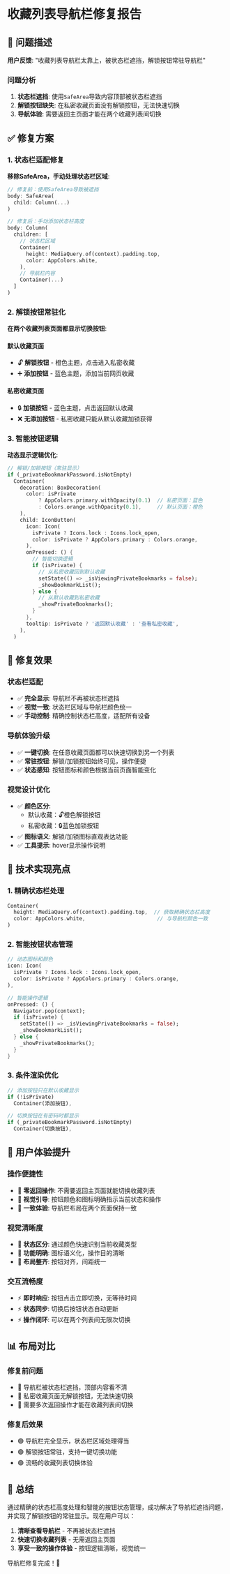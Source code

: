 # 收藏列表导航栏修复报告

## 🚨 问题描述

**用户反馈**: "收藏列表导航栏太靠上，被状态栏遮挡，解锁按钮常驻导航栏"

### 问题分析
1. **状态栏遮挡**: 使用`SafeArea`导致内容顶部被状态栏遮挡
2. **解锁按钮缺失**: 在私密收藏页面没有解锁按钮，无法快速切换
3. **导航体验**: 需要返回主页面才能在两个收藏列表间切换

## ✅ 修复方案

### 1. 状态栏适配修复
**移除SafeArea，手动处理状态栏区域**:
```dart
// 修复前：使用SafeArea导致被遮挡
body: SafeArea(
  child: Column(...)
)

// 修复后：手动添加状态栏高度
body: Column(
  children: [
    // 状态栏区域
    Container(
      height: MediaQuery.of(context).padding.top,
      color: AppColors.white,
    ),
    // 导航栏内容
    Container(...)
  ]
)
```

### 2. 解锁按钮常驻化
**在两个收藏列表页面都显示切换按钮**:

#### 默认收藏页面
- 🔓 **解锁按钮** - 橙色主题，点击进入私密收藏
- ➕ **添加按钮** - 蓝色主题，添加当前网页收藏

#### 私密收藏页面  
- 🔒 **加锁按钮** - 蓝色主题，点击返回默认收藏
- ❌ **无添加按钮** - 私密收藏只能从默认收藏加锁获得

### 3. 智能按钮逻辑
**动态显示逻辑优化**:
```dart
// 解锁/加锁按钮（常驻显示）
if (_privateBookmarkPassword.isNotEmpty)
  Container(
    decoration: BoxDecoration(
      color: isPrivate 
          ? AppColors.primary.withOpacity(0.1)  // 私密页面：蓝色
          : Colors.orange.withOpacity(0.1),     // 默认页面：橙色
    ),
    child: IconButton(
      icon: Icon(
        isPrivate ? Icons.lock : Icons.lock_open,
        color: isPrivate ? AppColors.primary : Colors.orange,
      ),
      onPressed: () {
        // 智能切换逻辑
        if (isPrivate) {
          // 从私密收藏回到默认收藏
          setState(() => _isViewingPrivateBookmarks = false);
          _showBookmarkList();
        } else {
          // 从默认收藏到私密收藏
          _showPrivateBookmarks();
        }
      },
      tooltip: isPrivate ? '返回默认收藏' : '查看私密收藏',
    ),
  )
```

## 🎯 修复效果

### 状态栏适配
- ✅ **完全显示**: 导航栏不再被状态栏遮挡
- ✅ **视觉一致**: 状态栏区域与导航栏颜色统一
- ✅ **手动控制**: 精确控制状态栏高度，适配所有设备

### 导航体验升级
- ✅ **一键切换**: 在任意收藏页面都可以快速切换到另一个列表
- ✅ **常驻按钮**: 解锁/加锁按钮始终可见，操作便捷
- ✅ **状态感知**: 按钮图标和颜色根据当前页面智能变化

### 视觉设计优化
- ✅ **颜色区分**: 
  - 默认收藏：🔓橙色解锁按钮
  - 私密收藏：🔒蓝色加锁按钮
- ✅ **图标语义**: 解锁/加锁图标直观表达功能
- ✅ **工具提示**: hover显示操作说明

## 🔧 技术实现亮点

### 1. 精确状态栏处理
```dart
Container(
  height: MediaQuery.of(context).padding.top,  // 获取精确状态栏高度
  color: AppColors.white,                       // 与导航栏颜色一致
)
```

### 2. 智能按钮状态管理
```dart
// 动态图标和颜色
icon: Icon(
  isPrivate ? Icons.lock : Icons.lock_open,
  color: isPrivate ? AppColors.primary : Colors.orange,
),

// 智能操作逻辑
onPressed: () {
  Navigator.pop(context);
  if (isPrivate) {
    setState(() => _isViewingPrivateBookmarks = false);
    _showBookmarkList();
  } else {
    _showPrivateBookmarks();
  }
}
```

### 3. 条件渲染优化
```dart
// 添加按钮只在默认收藏显示
if (!isPrivate)
  Container(添加按钮),

// 切换按钮在有密码时都显示
if (_privateBookmarkPassword.isNotEmpty)
  Container(切换按钮),
```

## 📱 用户体验提升

### 操作便捷性
- 🎯 **零返回操作**: 不需要返回主页面就能切换收藏列表
- 🎯 **视觉引导**: 按钮颜色和图标明确指示当前状态和操作
- 🎯 **一致体验**: 导航栏布局在两个页面保持一致

### 视觉清晰度
- 🎨 **状态区分**: 通过颜色快速识别当前收藏类型
- 🎨 **功能明确**: 图标语义化，操作目的清晰
- 🎨 **布局整齐**: 按钮对齐，间距统一

### 交互流畅度
- ⚡ **即时响应**: 按钮点击立即切换，无等待时间
- ⚡ **状态同步**: 切换后按钮状态自动更新
- ⚡ **操作闭环**: 可以在两个列表间无限次切换

## 📊 布局对比

### 修复前问题
- 🔴 导航栏被状态栏遮挡，顶部内容看不清
- 🔴 私密收藏页面无解锁按钮，无法快速切换
- 🔴 需要多次返回操作才能在收藏列表间切换

### 修复后效果
- 🟢 导航栏完全显示，状态栏区域处理得当
- 🟢 解锁按钮常驻，支持一键切换功能
- 🟢 流畅的收藏列表切换体验

## 🎉 总结

通过精确的状态栏高度处理和智能的按钮状态管理，成功解决了导航栏遮挡问题，并实现了解锁按钮的常驻显示。现在用户可以：

1. **清晰查看导航栏** - 不再被状态栏遮挡
2. **快速切换收藏列表** - 无需返回主页面
3. **享受一致的操作体验** - 按钮逻辑清晰，视觉统一

导航栏修复完成！🚀